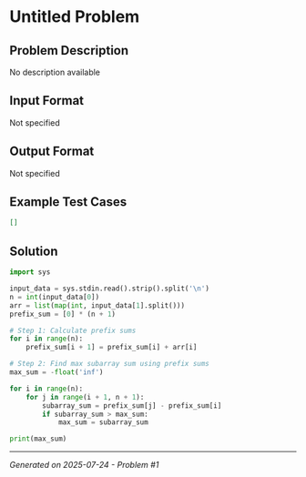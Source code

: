 # Untitled Problem

## Problem Description
No description available

## Input Format
Not specified

## Output Format
Not specified

## Example Test Cases
```json
[]
```

## Solution
```python
import sys

input_data = sys.stdin.read().strip().split('\n')
n = int(input_data[0])
arr = list(map(int, input_data[1].split()))
prefix_sum = [0] * (n + 1)

# Step 1: Calculate prefix sums
for i in range(n):
    prefix_sum[i + 1] = prefix_sum[i] + arr[i]

# Step 2: Find max subarray sum using prefix sums
max_sum = -float('inf')

for i in range(n):
    for j in range(i + 1, n + 1):
        subarray_sum = prefix_sum[j] - prefix_sum[i]
        if subarray_sum > max_sum:
            max_sum = subarray_sum

print(max_sum)
```

---
*Generated on 2025-07-24 - Problem #1*